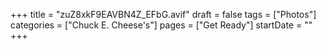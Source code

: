 +++
title = "zuZ8xkF9EAVBN4Z_EFbG.avif"
draft = false
tags = ["Photos"]
categories = ["Chuck E. Cheese's"]
pages = ["Get Ready"]
startDate = ""
+++
